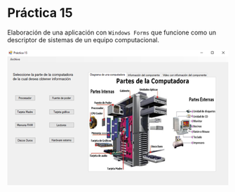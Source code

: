# Práctica 15

Elaboración de una aplicación con `Windows Forms` que funcione como un descriptor de sistemas de un equipo computacional.

![Resultado de la práctica 15](./practice.png)
